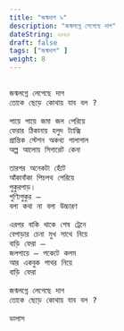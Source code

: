 ```yaml
---
title: "জন্মদাগ ৯"
description: "জন্মলগ্নে লেগেছে দাগ"
dateString: ২০২০ 
draft: false
tags: ["জন্মদাগ" ]
weight: 8
---
```



<pre>

জন্মলগ্নে লেগেছে দাগ
তোকে ছেড়ে কোথায় যাব বল ?

পায়ে পায়ে জমা জল পেরিয়ে
ফেরার ঠিকানায় হলুদ ট্যাক্সি
প্রান্তিক স্টেশন অকথ্য গালাগাল
অল্প আলোয় সিগারেট কেনা

তারপর অনেকটা হেঁটে 
আঁকাবাঁকা পিচপথ পেরিয়ে
পুকুরপাড়। 
পুণ্যিপুকুর – 
বলা কথা না বলা উচ্চারণ

এরপর বাকি থাকে শেষ ট্রেনে 
বেপাড়ার চেনা মুখ সাথে নিয়ে
বাড়ি ফেরা – 
জলপায়ে – পকেটে কলম
আর একবুক পাথর নিয়ে
বাড়ি ফেরা

জন্মলগ্নে লেগেছে দাগ
তোকে ছেড়ে কোথায় যাব বল ?

ডালাস 

<pre>
